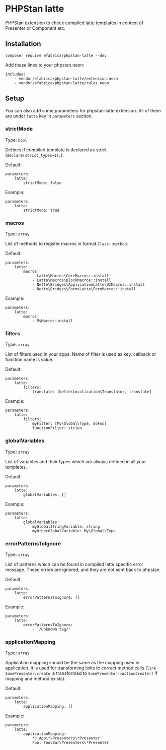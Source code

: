 # PHPStan latte
PHPStan extension to check compiled latte templates in context of Presenter or Component etc.

## Installation
```shell
composer require efabrica/phpstan-latte --dev
```

Add these lines to your phpstan.neon:
```neon
includes:
    - vendor/efabrica/phpstan-latte/extension.neon
    - vendor/efabrica/phpstan-latte/rules.neon
```

## Setup
You can also add some parameters for phpstan-latte extension. All of them are under `latte` key in `parameters` section.

### strictMode
Type: `bool`

Defines if compiled template is declared as strict (`declare(strict_types=1);`).

Default:
```neon
parameters:
    latte:
        strictMode: false
```

Example:
```neon
parameters:
    latte:
        strictMode: true
```

### macros
Type: `array`

List of methods to register macros in format `Class::method`.

Default:
```neon
parameters:
    latte:
        macros:
            - Latte\Macros\CoreMacros::install
            - Latte\Macros\BlockMacros::install
            - Nette\Bridges\ApplicationLatte\UIMacros::install
            - Nette\Bridges\FormsLatte\FormMacros::install
```

Example:
```neon
parameters:
    latte:
        macros:
            - MyMacro::install
```

### filters
Type: `array`

List of filters used in your apps. Name of filter is used as key, callback or function name is value.

Default:
```neon
parameters:
    latte:
        filters:
            translate: [Nette\Localization\Translator, translate]
```

Example:
```neon
parameters:
    latte:
        filters:
            myFilter: [My\Global\Type, doFoo]
            functionFilter: strlen
```     

### globalVariables
Type: `array`

List of variables and their types which are always defined in all your templates.

Default:
```neon
parameters:
    latte:
        globalVariables: []
```

Example:
```neon
parameters:
    latte:
        globalVariables:
            myGlobalStringVariable: string
            myOtherGlobalVariable: My\Global\Type
```

### errorPatternsToIgnore
Type: `array`

List of patterns which can be found in compiled latte specific error message. These errors are ignored, and they are not sent back to phpstan.

Default:
```neon
parameters:
    latte:
        errorPatternsToIgnore: []
```

Example:
```neon
parameters:
    latte:
        errorPatternsToIgnore:
            - '/Unknown tag/'
```

### applicationMapping
Type: `array`

Application mapping should be the same as the mapping used in application. It is used for transforming links to correct method calls (`link SomePresenter:create` is transformed to `SomePresenter->actionCreate()` if mapping and method exists).

Default:
```neon
parameters:
    latte:
        applicationMapping: []
```

Example:
```neon
parameters:
    latte:
        applicationMapping:
            *: App\*\Presenters\*Presenter
            Foo: Foo\Bar\Presenters\*Presenter
```
